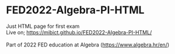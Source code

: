 # FED2022-Algebra-PI-HTML
Just HTML page for first exam<br>
Live on; https://mibict.github.io/FED2022-Algebra-PI-HTML/ <br><br>
Part of 2022 FED education at Algebra (https://www.algebra.hr/en/)
